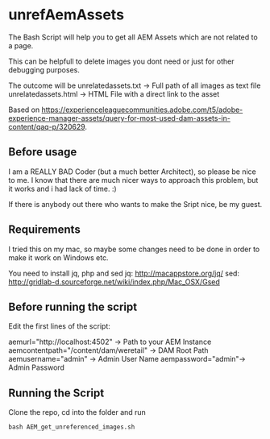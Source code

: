# unrefAemAssets
The Bash Script will help you to get all AEM Assets which are not related to a page.

This can be helpfull to delete images you dont need or just for other debugging purposes.

The outcome will be 
unrelatedassets.txt -> Full path of all images as text file
unrelatedassets.html -> HTML File with a direct link to the asset

Based on https://experienceleaguecommunities.adobe.com/t5/adobe-experience-manager-assets/query-for-most-used-dam-assets-in-content/qaq-p/320629.

## Before usage
I am a REALLY BAD Coder (but a much better Architect), so please be nice to me. I know that there are much nicer ways to approach this problem, but it works and i had lack of time. :)

If there is anybody out there who wants to make the Sript nice, be my guest.

## Requirements
I tried this on my mac, so maybe some changes need to be done in order to make it work on Windows etc.

You need to install jq, php and sed
jq: http://macappstore.org/jq/
sed: http://gridlab-d.sourceforge.net/wiki/index.php/Mac_OSX/Gsed

## Before running the script
Edit the first lines of the script:

aemurl="http://localhost:4502" -> Path to your AEM Instance
aemcontentpath="/content/dam/weretail" -> DAM Root Path
aemusername="admin" -> Admin User Name
aempassword="admin"-> Admin Password 

## Running the Script
Clone the repo, cd into the folder and run

```
bash AEM_get_unreferenced_images.sh
```


